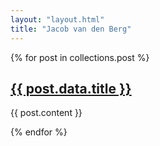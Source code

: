 ```yaml
---
layout: "layout.html"
title: "Jacob van den Berg"
---
```




{% for post in collections.post %}

<a href=" {{ post.url }} "><h2>{{ post.data.title }}</h2></a>

<p>{{ post.content }} </p>

{%  endfor %} 